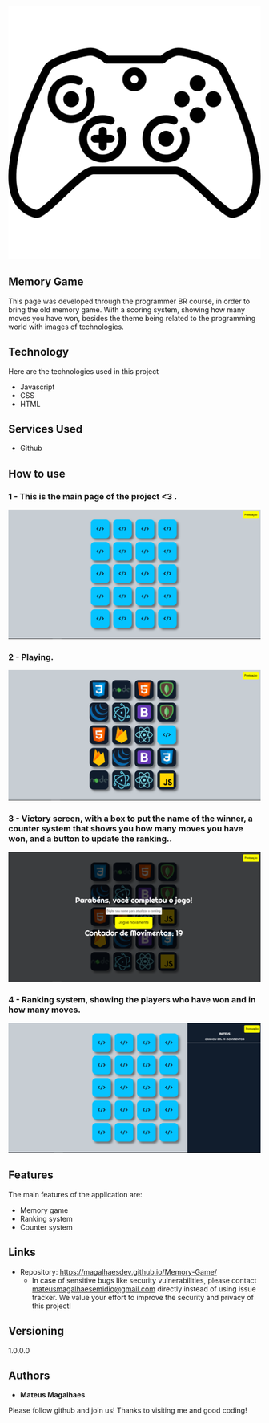 
![Logo of the project](https://github.com/MagalhaesDev/Memory-Game/blob/main/images/sony.png)


## Memory Game
 This page was developed through the programmer BR course, in order to bring the old memory game. With a scoring system, showing how many moves you have won, besides the theme being related to the programming world with images of technologies.

## Technology 

Here are the technologies used in this project

* Javascript
* CSS
* HTML

## Services Used

* Github


## How to use

### 1 - This is the main page of the project <3 .

![Homepage image](https://github.com/MagalhaesDev/Memory-Game/blob/main/public/Readme/main.png)

### 2 - Playing. 

![Playing](https://github.com/MagalhaesDev/Memory-Game/blob/main/public/Readme/game.png)

### 3 - Victory screen, with a box to put the name of the winner, a counter system that shows you how many moves you have won, and a button to update the ranking..

![Victory](https://github.com/MagalhaesDev/Memory-Game/blob/main/public/Readme/victory.png)

### 4 - Ranking system, showing the players who have won and in how many moves.

![Ranking](https://github.com/MagalhaesDev/Memory-Game/blob/main/public/Readme/ranking.png)

## Features

The main features of the application are:
 - Memory game
 - Ranking system
 - Counter system

## Links
  - Repository: https://magalhaesdev.github.io/Memory-Game/
    -  In case of sensitive bugs like security vulnerabilities, please contact
      mateusmagalhaesemidio@gmail.com directly instead of using issue tracker. We value your effort
      to improve the security and privacy of this project!

  ## Versioning

  1.0.0.0


  ## Authors

  * **Mateus Magalhaes**

  Please follow github and join us!
  Thanks to visiting me and good coding!

